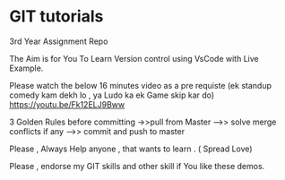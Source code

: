 # GIT tutorials
3rd Year Assignment Repo

The Aim is for You To Learn Version control using VsCode with Live Example.

Please watch the below 16 minutes video as a pre requiste  (ek standup comedy kam dekh lo , ya Ludo ka ek Game skip kar do)
https://youtu.be/Fk12ELJ9Bww

3 Golden Rules before committing
   ->>pull from Master 
   -->> solve merge conflicts if any
   -->> commit and push to master 

Please , Always Help anyone , that wants to learn . ( Spread Love)

Please , endorse my GIT skills and other skill if You like these demos.

